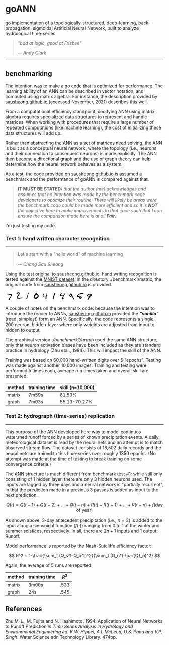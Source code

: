 # goANN

go implementation of a topologically-structured, deep-learning, back-propagation, sigmoidal Artificial Neural Network, built to analyze hydrological time-series.

> *"bad at logic, good at Frisbee"*
>
> -- <cite>Andy Clark</cite>

------------
## benchmarking
The intention was to make a go code that is optimized for performance. The learning ability of an ANN can be described in vector notation, and computed using matrix algebra. For instance, the description provided by [sausheong.github.io](https://sausheong.github.io/posts/how-to-build-a-simple-artificial-neural-network-with-go/) (accessed November, 2021) describes this well. 

From a computational efficiency standpoint, codifying ANN using matrix algebra requires specialized data structures to represent and handle matrices. When working with procedures that require a large number of repeated computations (like machine learning), the cost of initializing these data structures will add up.

Rather than abstracting the ANN as a set of matrices need solving, the ANN is built as a conceptual neural network, where the topology (i.e., neurons and their connection to subsequent neurons) is made explicitly. The ANN then become a directional graph and the use of graph theory can help determine how the neural network behaves as a system.

As a test, the code provided on [sausheong.github.io](https://sausheong.github.io/posts/how-to-build-a-simple-artificial-neural-network-with-go/) is assumed a benchmark and the performance of goANN is compared against that. 

>**IT MUST BE STATED:** *that the author (me) acknowledges and assumes that no intention was made by the benchmark code developers to optimize their routine. There will likely be areas were the benchmark code could be made more efficient and so it is __NOT__ the objective here to make improvements to that code such that I can ensure the comparison made here is at all __Fair__.*

I'm just testing my code.

### Test 1: hand written character recognition
------------------------

>Let's start with a "hello world" of machine learning
>
>-- <cite>Chang Sau Sheong</cite>

Using the test original to [sausheong.github.io](https://sausheong.github.io/posts/how-to-build-a-simple-artificial-neural-network-with-go/), hand writing recognition is tested against the [MNIST dataset](http://yann.lecun.com/exdb/mnist/). In the directory ./benchmark1/matrix, the original code from [sausheong.github.io](https://sausheong.github.io/posts/how-to-build-a-simple-artificial-neural-network-with-go/) is provided.

![](./fig/img00.png)![](./fig/img01.png)![](./fig/img02.png)![](./fig/img03.png)![](./fig/img04.png)![](./fig/img05.png)![](./fig/img06.png)![](./fig/img07.png)![](./fig/img08.png)![](./fig/img09.png)

A couple of notes on the benchmark code: because the intention was to introduce the reader to ANNs, [sausheong.github.io](https://sausheong.github.io/posts/how-to-build-a-simple-artificial-neural-network-with-go/) provided the __*"vanilla"*__ (read: simplest) form an ANN. Specifically, the code represents a single, 200 neuron, hidden-layer where only weights are adjusted from input to hidden to output.

The graphical version *./benchmark1/graph* used the same ANN structure, only that neuron activation biases have been included as they are standard practice in hydrology (Zhu etal., 1994). This will impact the skill of the ANN.

Training was based on 60,000 hand-written digits over 5 "epochs". Testing was made against another 10,000 images. Training and testing were performed 5 times each, average run times taken and overall skill are presented:

| method | training time | skill (n=10,000) |
|--|--|--|
| matrix | 7m59s | 61.53%
| graph | 7m03s | 55.13-70.27%



### Test 2: hydrograph (time-series) replication
------------------------
This purpose of the ANN developed here was to model continuos watershed runoff forced by a series of known precipitation events. A daily meteorological dataset is read by the neural nets and an attempt is to match observed stream flow. The dataset consists of 18,502 daily records and the neural nets are trained to this time-series over roughly 1350 epochs. (No attempt was made at the time of testing to break training on some convergence criteria.)

The ANN structure is much different from benchmark test #1: while still only consisting of 1 hidden layer, there are only 3 hidden neurons used.  The inputs are lagged by three days and a neural network is "partially recurrent", in that the prediction made in a previous 3 passes is added as input to the next prediction. 

$$
    Q(t)=Q(t-1) + Q(t-2) +...+ Q(t-n) + R(t) + R(t-1) + ... + R(t-n) + f(\text{day of year})
$$

As shown above, 3-day antecedent precipitation (i.e., $n=3$) is added to the input along a sinusoidal function ($f(\cdot)$) ranging from 0 to 1 at the winter and summer solstices, respectively. In all, there are $2n+1$ inputs and 1 output: Runoff.

Model performance is reported by the Nash-Sutcliffe efficiency factor:

$$
    R^2 = 1-\frac{\sum_t (Q_s^t-Q_o^t)^2}{\sum_t (Q_o^t-\bar{Q}_o)^2}
$$

Again, the average of 5 runs are reported:

| method | training time | $R^2$ |
|--|--|--|
| matrix | 3m00s | .533
| graph | 24s | .545

<!-- ![](./fig/hyd-short.png) -->

## References

Zhu M-L., M. Fujita and N. Hashimoto. 1994. Application of Neural Networks to Runoff Prediction *in Time Series Analysis in Hydrology and Environmental Engineering ed. K.W. Hippel, A.I. McLeod, U.S. Panu and V.P. Singh*. Water Science adn Technology Library. 474pp.